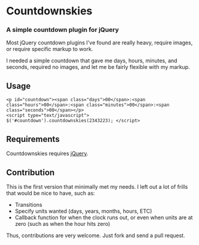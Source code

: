 # Countdownskies
### A simple countdown plugin for jQuery

Most jQuery countdown plugins I've found are really heavy, require images, or require specific markup to work.

I needed a simple countdown that gave me days, hours, minutes, and seconds, required no images, and let me be fairly flexible with my markup.

## Usage
~~~
<p id="countdown"><span class="days">00</span>:<span class="hours">00</span>:<span class="minutes">00</span>:<span class="seconds">00</span></p>
<script type="text/javascript"> $('#countdown').countdownskies(2343223); </script>
~~~

## Requirements
Countdownskies requires [jQuery](http://jquery.com).

## Contribution
This is the first version that minimally met my needs. I left out a lot of frills that would be nice to have, such as:

- Transitions
- Specify units wanted (days, years, months, hours, ETC)
- Callback function for when the clock runs out, or even when units are at zero (such as when the hour hits zero)

Thus, contributions are very welcome. Just fork and send a pull request.